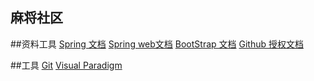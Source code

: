 ## 麻将社区
##资料工具
[Spring 文档](https://spring.io/guides)
[Spring web文档](https://spring.io/guides/gs/serving-web-content/)
[BootStrap 文档](https://v3.bootcss.com/components/#navbar)
[Github 授权文档](https://developer.github.com/apps/)

##工具
[Git](https://github.com/lee18351923715/community)
[Visual Paradigm](https://www.visual-paradigm.com)

##
